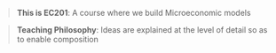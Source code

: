 > **This is EC201**: A course where we build Microeconomic models 

>**Teaching Philosophy**: Ideas are explained at the level of detail so as to enable composition
